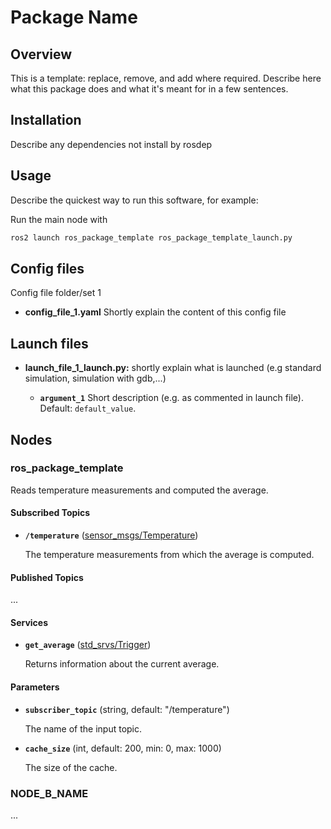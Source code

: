 <!-- Template From Here
https://github.com/leggedrobotics/ros_best_practices/blob/main/ros_package_template/README.md
-->

# Package Name

## Overview

This is a template: replace, remove, and add where required. Describe here what this package does and what it's meant for in a few sentences.

## Installation

Describe any dependencies not install by rosdep

## Usage

Describe the quickest way to run this software, for example:

Run the main node with

```bash
ros2 launch ros_package_template ros_package_template_launch.py
```

## Config files

Config file folder/set 1

* **config_file_1.yaml** Shortly explain the content of this config file

## Launch files

* **launch_file_1_launch.py:** shortly explain what is launched (e.g standard simulation, simulation with gdb,...)

  * **`argument_1`** Short description (e.g. as commented in launch file). Default: `default_value`.

## Nodes

### ros_package_template

Reads temperature measurements and computed the average.

#### Subscribed Topics

* **`/temperature`** ([sensor_msgs/Temperature])

    The temperature measurements from which the average is computed.

#### Published Topics

...

#### Services

* **`get_average`** ([std_srvs/Trigger])

    Returns information about the current average.

#### Parameters

* **`subscriber_topic`** (string, default: "/temperature")

    The name of the input topic.

* **`cache_size`** (int, default: 200, min: 0, max: 1000)

    The size of the cache.

### NODE_B_NAME

...

[std_srvs/Trigger]: http://docs.ros.org/api/std_srvs/html/srv/Trigger.html
[sensor_msgs/Temperature]: http://docs.ros.org/api/sensor_msgs/html/msg/Temperature.html
